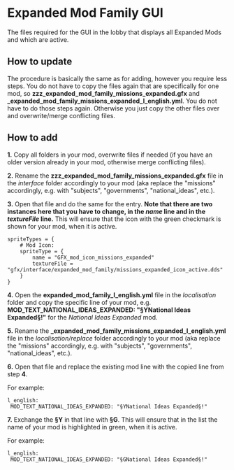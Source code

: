 # Expanded Mod Family GUI
The files required for the GUI in the lobby that displays all Expanded Mods and which are active.

## How to update
The procedure is basically the same as for adding, however you require less steps. You do not have to copy the files again that are specifically for one mod, so **zzz_expanded_mod_family_missions_expanded.gfx** and **\_expanded_mod_family_missions_expanded_l_english.yml**. You do not have to do those steps again. Otherwise you just copy the other files over and overwrite/merge conflicting files.

## How to add
**1.** Copy all folders in your mod, overwrite files if needed (if you have an older version already in your mod, otherwise merge conflicting files).

**2.** Rename the **zzz_expanded_mod_family_missions_expanded.gfx** file in the *interface* folder accordingly to your mod (aka replace the "missions" accordingly, e.g. with "subjects", "governments", "national_ideas", etc.).

**3.** Open that file and do the same for the entry. **Note that there are two instances here that you have to change, in the *name* line and in the *textureFile* line.** This will ensure that the icon with the green checkmark is shown for your mod, when it is active.
  ```
  spriteTypes = {
	  # Mod Icon:
	  spriteType = {
		  name = "GFX_mod_icon_missions_expanded"
		  textureFile = "gfx/interface/expanded_mod_family/missions_expanded_icon_active.dds"
      }
  }
  ```

**4.** Open the **expanded_mod_family_l_english.yml** file in the *localisation* folder and copy the specific line of your mod, e.g. **MOD_TEXT_NATIONAL_IDEAS_EXPANDED: "§YNational Ideas Expanded§!"** for the *National Ideas Expanded* mod.

**5.** Rename the **\_expanded_mod_family_missions_expanded_l_english.yml** file in the *localisation/replace* folder accordingly to your mod (aka replace the "missions" accordingly, e.g. with "subjects", "governments", "national_ideas", etc.).

**6.** Open that file and replace the existing mod line with the copied line from step **4**.

 For example:
   ```
   l_english:
    MOD_TEXT_NATIONAL_IDEAS_EXPANDED: "§YNational Ideas Expanded§!"
   ```

**7.** Exchange the **§Y** in that line with **§G**. This will ensure that in the list the name of your mod is highlighted in green, when it is active.
   
 For example:
   ```
   l_english:
    MOD_TEXT_NATIONAL_IDEAS_EXPANDED: "§GNational Ideas Expanded§!"
   ```
